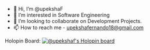 - 👋 Hi, I’m @upekshaF
- 👀 I’m interested in Software Engineering
- 💞️ I’m looking to collaborate on Development Projects.
- 📫 How to reach me - upekshafernando18@gmail.com

Holopin Board: 
[![@upekshaf's Holopin board](https://holopin.me/upekshaf)](https://holopin.io/@upekshaf)

<!---
upekshaF/upekshaF is a ✨ special ✨ repository because its `README.md` (this file) appears on your GitHub profile.
You can click the Preview link to take a look at your changes.
--->
